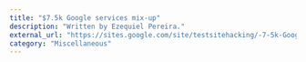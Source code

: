 ```yaml
---
title: "$7.5k Google services mix-up"
description: "Written by Ezequiel Pereira."
external_url: "https://sites.google.com/site/testsitehacking/-7-5k-Google-services-mix-up"
category: "Miscellaneous"
---
```

